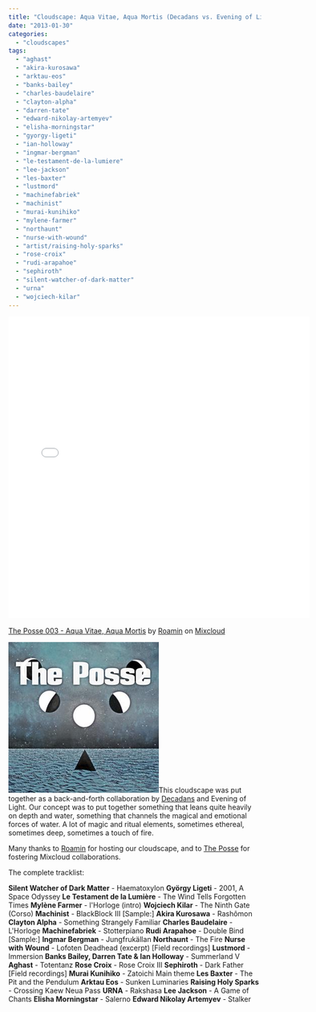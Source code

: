 ```yaml
---
title: "Cloudscape: Aqua Vitae, Aqua Mortis (Decadans vs. Evening of Light)"
date: "2013-01-30"
categories: 
  - "cloudscapes"
tags: 
  - "aghast"
  - "akira-kurosawa"
  - "arktau-eos"
  - "banks-bailey"
  - "charles-baudelaire"
  - "clayton-alpha"
  - "darren-tate"
  - "edward-nikolay-artemyev"
  - "elisha-morningstar"
  - "gyorgy-ligeti"
  - "ian-holloway"
  - "ingmar-bergman"
  - "le-testament-de-la-lumiere"
  - "lee-jackson"
  - "les-baxter"
  - "lustmord"
  - "machinefabriek"
  - "machinist"
  - "murai-kunihiko"
  - "mylene-farmer"
  - "northaunt"
  - "nurse-with-wound"
  - "artist/raising-holy-sparks"
  - "rose-croix"
  - "rudi-arapahoe"
  - "sephiroth"
  - "silent-watcher-of-dark-matter"
  - "urna"
  - "wojciech-kilar"
---
```


<iframe src="//www.mixcloud.com/widget/iframe/?feed=http%3A%2F%2Fwww.mixcloud.com%2Froamin%2Fthe-posse-003-aqua-vitae-aqua-mortis%2F&amp;embed_uuid=9c5aa2b6-9b62-4bc4-b283-6da092ac8cca&amp;stylecolor=59e4f8&amp;embed_type=widget_standard" height="600" width="600" frameborder="0"></iframe>

[The Posse 003 - Aqua Vitae, Aqua Mortis](http://www.mixcloud.com/roamin/the-posse-003-aqua-vitae-aqua-mortis/?utm_source=widget&utm_medium=web&utm_campaign=base_links&utm_term=resource_link) by [Roamin](http://www.mixcloud.com/roamin/?utm_source=widget&utm_medium=web&utm_campaign=base_links&utm_term=profile_link) on [Mixcloud](http://www.mixcloud.com/?utm_source=widget&utm_medium=web&utm_campaign=base_links&utm_term=homepage_link)

![aquavitae_aquamortis](images/aquavitae_aquamortis.jpg)This cloudscape was put together as a back-and-forth collaboration by [Decadans](http://www.mixcloud.com/decadans/) and Evening of Light. Our concept was to put together something that leans quite heavily on depth and water, something that channels the magical and emotional forces of water. A lot of magic and ritual elements, sometimes ethereal, sometimes deep, sometimes a touch of fire.

Many thanks to [Roamin](http://www.mixcloud.com/roamin/) for hosting our cloudscape, and to [The Posse](http://www.mixcloud.com/groups/the-posse/) for fostering Mixcloud collaborations.

The complete tracklist:

**Silent Watcher of Dark Matter** - Haematoxylon **György Ligeti** - 2001, A Space Odyssey **Le Testament de la Lumière** - The Wind Tells Forgotten Times **Mylène Farmer** - l'Horloge (intro) **Wojciech Kilar** - The Ninth Gate (Corso) **Machinist** - BlackBlock III \[Sample:\] **Akira Kurosawa** - Rashômon **Clayton Alpha** - Something Strangely Familiar **Charles Baudelaire** - L'Horloge **Machinefabriek** - Stotterpiano **Rudi Arapahoe** - Double Bind \[Sample:\] **Ingmar Bergman** - Jungfrukällan **Northaunt** - The Fire **Nurse with Wound** - Lofoten Deadhead (excerpt) \[Field recordings\] **Lustmord** - Immersion **Banks Bailey, Darren Tate & Ian Holloway** - Summerland V **Aghast** - Totentanz **Rose Croix** - Rose Croix III **Sephiroth** - Dark Father \[Field recordings\] **Murai Kunihiko** - Zatoichi Main theme **Les Baxter** - The Pit and the Pendulum **Arktau Eos** - Sunken Luminaries **Raising Holy Sparks** - Crossing Kaew Neua Pass **URNA** - Rakshasa **Lee Jackson** - A Game of Chants **Elisha Morningstar** - Salerno **Edward Nikolay Artemyev** - Stalker
